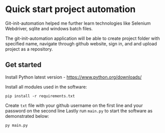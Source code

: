# Quick start project automation

Git-init-automation helped me further learn technologies like Selenium Webdriver, sqlite and windows batch files. 

The git-init-automation application will be able to create project folder with specified name, navigate through github website, sign in, and and upload project as a repository. 

## Get started

Install Python latest version - https://www.python.org/downloads/

Install all modules used in the software:
```
pip install -r requirements.txt
```
Create `txt` file with your github username on the first line and your password on the second line
Lastly run `main.py` to start the software as demonstrated below:
```
py main.py
```
